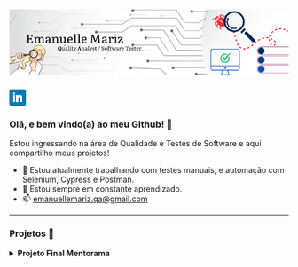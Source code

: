 # [![emanuelle mariz header](https://raw.githubusercontent.com/emanuellemariz/emanuellemariz/main/icon/Emanuelle%20Mariz.png)](https://www.linkedin.com/in/emanuelle-mariz-qa/)

<p>
  <a href="https://www.linkedin.com/in/emanuelle-mariz-qa/"><img width="30" align='center' src="https://raw.githubusercontent.com/emanuellemariz/emanuellemariz/main/icon/linkedin.png"></a>
</p>


### Olá, e bem vindo(a) ao meu Github! 👋

Estou ingressando na área de Qualidade e Testes de Software e aqui compartilho meus projetos!

- 🔭 Estou atualmente trabalhando com testes manuais, e automação com Selenium, Cypress e Postman.
- 🌱 Estou sempre em constante aprendizado.
- 📫 emanuellemariz.qa@gmail.com

---

### Projetos 🌱 

<details>
 <summary><strong>Projeto Final Mentorama</strong></summary>

 Neste projeto (elaborado em colaboração com a Base2 Tecnologia - especializada e premiada em testes de software no Brasil), planejei, elaborei e executei os testes necessários para o funcionamento do fluxo principal de uma loja online. Também levei em consideração testar a usabilidade do site e funcionalidades adicionais.

📑 <strong>Entendendo os requisitos e planejando testes</strong> 

O fluxo da macro atividade principal do site envolvia as etapas abaixo e suas possíveis sub etapas:
 
<div align='center'> <img width="500" src="https://raw.githubusercontent.com/emanuellemariz/emanuellemariz/main/PFM-1/fluxo1.jpg"> </div>

Tive acesso também a um documento mostrando a estrutura do serviço e suas regras de negócio, que após leitura minuciosa, fiz o mapeamento das funcionalidades do site a serem testadas e também de alguns recursos da Página Inicial.
Como mencionado no projeto, a prioridade dos testes seria garantir a qualidade do serviço da macro atividade principal do sistema, então planejei testes manuais funcionais para as principais funcionalidades e também testes manuais de usabilidade em uma tabela.

<img width="500" src="https://raw.githubusercontent.com/emanuellemariz/emanuellemariz/main/PFM-1/plan.jpg"> 
<img width="450" src="https://raw.githubusercontent.com/emanuellemariz/emanuellemariz/main/PFM-1/loja-1.jpg">

🗺️ <strong>Mapeamento dos Cenários de Testes</strong> 

Para cada um das funcionalidades identificadas, escrevi cenários de testes e os organizei em uma tabela de Mapeamento de Cenários, que incluía o nome de cada Cenário acompanhado de um identificador único, seu grau de complexidade, tipo de teste, se era necessário massa de teste para a execução do teste, a funcionalidade acssociada ao Caso de Teste, se o teste era passível de automação, necessidade de Teste de Regressão para aquele cenário e a Prioridade.
É muito importante destacar a Prioridade dos Testes a serem executados, tendo como P1 (grau mais alto de prioridade) os testes que pertencem às funcionalidades com grau maior de criticidade e/ou mais importantes para o negócio.
Fiz o mapeamento de 34 cenários de teste, com descrição e Passo a Passo de cada caso escrito em Gherkin.


<img width="500" src="https://raw.githubusercontent.com/emanuellemariz/emanuellemariz/main/PFM-1/CTS.jpg">
<img width="500" src="https://raw.githubusercontent.com/emanuellemariz/emanuellemariz/main/PFM-1/CNS.jpg">




 </detais>
<!--
**emanuellemariz/emanuellemariz** is a ✨ _special_ ✨ repository because its `README.md` (this file) appears on your GitHub profile.

Here are some ideas to get you started:

- 🔭 I’m currently working on ...
- 🌱 I’m currently learning ...
- 👯 I’m looking to collaborate on ...
- 🤔 I’m looking for help with ...
- 💬 Ask me about ...
- 📫 How to reach me: ...
- 😄 Pronouns: ...
- ⚡ Fun fact: ...
-->
